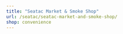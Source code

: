 ```yaml
---
title: "Seatac Market & Smoke Shop"
url: /seatac/seatac-market-and-smoke-shop/
shop: convenience
---
```

